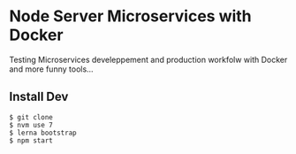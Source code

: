 # Node Server Microservices with Docker

Testing Microservices develeppement and production workfolw with Docker and more funny tools...


## Install Dev
```
$ git clone
$ nvm use 7
$ lerna bootstrap
$ npm start
```
